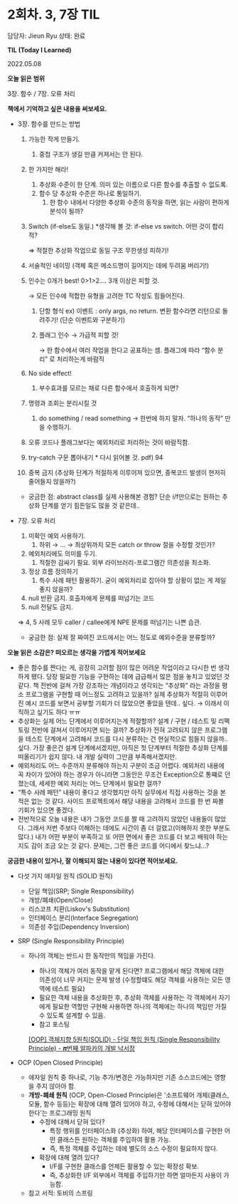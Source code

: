 # 2회차. 3, 7장 TIL

담당자: Jieun Ryu
상태: 완료

**TIL (Today I Learned)**

2022.05.08

**오늘 읽은 범위**

3장. 함수 / 7장. 오류 처리

**책에서 기억하고 싶은 내용을 써보세요.**

- 3장. 함수를 만드는 방법
    1. 가능한 작게 만들기.
        1. 중첩 구조가 생길 만큼 커져서는 안 된다.
    2. 한 가지만 해라!
        1. 추상화 수준이 한 단계. 의미 있는 이름으로 다른 함수를 추출할 수 없도록.
        2. 함수 당 추상화 수준은 하나로 통일하기.
            1. 한 함수 내에서 다양한 추상화 수준의 동작을 하면, 읽는 사람이 편하게 분석이 될까?
    3. Switch (if-else도 동일.) *생각해 볼 것: if-else vs switch. 어떤 것이 합리적?
        
        ⇒ 적절한 추상화 작업으로 동일 구조 무한생성 피하기!
        
    4. 서술적인 네이밍 (객체 혹은 메소드명이 길어지는 데에 두려움 버리기!)
    5. 인수는 0개가 best! 0>1>2.... 3개 이상은 피할 것.
        
        → 모든 인수에 적합한 유형을 고려한 TC 작성도 힘들어진다.
        
        1. 단항 형식 
        ex) 이벤트 : only args, no return.
        변환 함수라면 리턴으로 돌려주기! (단순 이벤트와 구분하기)
        2. 플래그 인수 → 가급적 피할 것!
            
            → 한 함수에서 여러 작업을 한다고 공표하는 셈. 플래그에 따라 “함수 분리” 로 처리하는게 바람직
            
    6. No side effect!
        1. 부수효과를 모르는 채로 다른 함수에서 호출하게 되면?
    7. 명령과 조회는 분리시킬 것
        1. do something / read something → 한번에 하지 말자. “하나의 동작” 만을 수행하기.
    8. 오류 코드나 플래그보다는 예외처리로 처리하는 것이 바람직함.
    9. try-catch 구문 뽑아내기 * 다시 읽어볼 것. pdf) 94
    10. 중복 금지 (추상화 단계가 적절하게 이루어져 있으면, 중복코드 발생이 현저히 줄어들지 않을까?)
    
    - 궁금한 점: abstract class를 실제 사용해본 경험?
    단순 i/f만으로는 원하는 추상화 단계를 얻기 힘든일도 많을 것 같은데..
- 7장. 오류 처리
    1. 미확인 예외 사용하기.
        1. 하위 → ... → 최상위까지 모든 catch or throw 절을 수정할 것인가?
    2. 예외처리에도 의미를 두기.
        1. 적절한 감싸기 필요. 외부 라이브러리-프로그램간 의존성을 최소화.
    3. 정상 흐름 정의하기
        1. 특수 사례 패턴 활용하기. 굳이 예외처리로 잡아야 할 상황이 없는 게 제일 좋지 않을까?
    4. null 반환 금지. 호출자에게 문제를 떠넘기는 코드
    5. null 전달도 금지.
    
    ⇒ 4, 5 사례 모두 caller / callee에게 NPE 문제를 떠넘기는 나쁜 습관.
    
    - 궁금한 점: 실제 잘 짜여진 코드에서는 어느 정도로 예외수준을 분류할까?

**오늘 읽은 소감은? 떠오르는 생각을 가볍게 적어보세요**

- 좋은 함수를 짠다는 게, 굉장히 고려할 점이 많은 어려운 작업이라고 다시한 번 생각하게 됐다.
당장 필요한 기능을 구현하는 데에 급급해서 많은 점을 놓치고 있었던 것 같다.
책 전반에 걸쳐 가장 강조하는 개념이라고 생각되는 “추상화” 라는 과정을 평소 프로그램을 구현할 때 어느정도 고려하고 있을까?
실제 추상화가 적절히 이루어진 예시 코드를 보면서 공부할 기회가 더 많았으면 좋았을 텐데.. 싶다. → 이래서 이직하고 싶기도 하다 ㅠㅠ
- 추상화는 실제 어느 단계에서 이루어지는게 적절할까? 설계 / 구현 / 테스트 및 리팩토링 전반에 걸쳐서 이루어지면 되는 걸까?
추상화가 전혀 고려되지 않은 프로그램을 테스트 단계에서 고려해서 코드를 다시 분류하는 건 현실적으로 힘들지 않을까.. 싶다.
가장 좋은건 설계 단계에서겠지만, 아직은 첫 단계부터 적절한 추상화 단계를 떠올리기가 쉽지 않다. 내 개발 실력이 그만큼 부족해서겠지만.
- 예외처리도 어느 수준까지 분류해야 하는지 구분이 조금 어렵다.
예외처리 내용에 꼭 차이가 있어야 하는 경우가 아니라면 그동안은 무조건 Exception으로 통쨰로 던졌는데, 세세한 예외 처리는 어느 단계에서 필요한 걸까?
- “특수 사례 패턴” 내용이 좋다고 생각했지만 아직 실무에서 직접 사용하는 것을 본적은 없는 것 같다. 사이드 프로젝트에서 해당 내용을 고려해서 코드를 한 번 짜볼 기회가 있으면 좋겠다.
- 전반적으로 오늘 내용은 내가 그동안 코드를 짤 때 고려하지 않았던 내용들이 많았다. 그래서 저번 주보다 이해하는 데에도 시간이 좀 더 걸렸고(이해하지 못한 부분도 많다.) 내가 어떤 부분이 부족하고 또 어떤 면에서 좋은 코드를 더 보고 배워야 하는지도 감이 조금 오는 것 같다.
문제는, 그런 좋은 코드를 어디에서 찾느냐...?

**궁금한 내용이 있거나, 잘 이해되지 않는 내용이 있다면 적어보세요.**

- 다섯 가지 애자일 원칙 (SOLID 원칙)
    - 단일 책임(SRP; Single Responsibility)
    - 개방/폐쇄(Open/Close)
    - 리스코프 치환(Liskov's Substitution)
    - 인터페이스 분리(Interface Segregation)
    - 의존성 주입(Dependency Inversion)
- SRP (Single Responsibility Principle)
    - 하나의 객체는 반드시 한 동작만의 책임을 가진다.
        - 하나의 객체가 여러 동작을 맡게 된다면? 프로그램에서 해당 객체에 대한 의존성이 너무 커지는 문제 발생 (수정할떄도 해당 객체를 사용하는 모든 영역에 테스트 필요)
        - 필요한 객체 내용을 추상화한 후, 추상화 객체를 사용하는 각 객체에서 자기에게 필요한 역할만 구현해 사용하면 하나의 객체에는 하나의 책임만 가질 수 있도록 설계할 수 있음.
        - 참고 포스팅
        
        [[OOP] 객체지향 5원칙(SOLID) - 단일 책임 원칙 (Single Responsibility Principle) - 𝝅번째 알파카의 개발 낙서장](https://blog.itcode.dev/posts/2021/08/13/single-responsibility-principle)
        
- OCP (Open Closed Principle)
    - 애자일 원칙 중 하나로, 기능 추가/변경은 가능하지만 기존 소스코드에는 영향을 주지 않아야 함.
    - **개방-폐쇄 원칙**
    (OCP, Open-Closed Principle)은 '소프트웨어 개체(클래스, 모듈, 함수 등등)는 확장에 대해 열려 있어야 하고, 수정에 대해서는 닫혀 있어야 한다'는 프로그래밍 원칙
        - 수정에 대해서 닫혀 있다?
            - 특정 행위를 인터페이스화 (추상화) 하여, 해당 인터페이스를 구현한 어떤 클래스든 원하는 객체를 주입하여 활용 가능.
            - 즉, 특정 객체를 주입하는 데에 별도의 소스 수정이 필요하지 않다.
        - 확장에 대해 열려 있다?
            - I/F를 구현한 클래스를 언제든 활용할 수 있는 확장성 확보.
            - 즉, 추상화한 I/F 외부에서 객체를 주입하기만 하면 얼마든지 사용이 가능함.
    - 참고 서적: 토비의 스프링